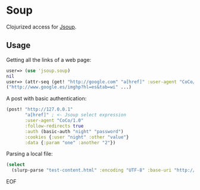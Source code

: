 # Soup

Clojurized access for [Jsoup](http://jsoup.org/).

## Usage

Getting all the links of a web page:

```clojure
user=> (use 'jsoup.soup)
nil
user=> (attr-seq (get! "http://google.com" "a[href]" :user-agent "CoCo/1.0") "abs:href")
("http://www.google.es/imghp?hl=es&tab=wi" ...)

```
A post with basic authentication:

```clojure
(post! "http://127.0.0.1"
       "a[href]" ; <- Jsoup select expression 
       :user-agent "CoCo/1.0" 
       :follow-redirects true
       :auth (basic-auth "night" "password")
       :cookies {:user "night" :other "value"}
       :data {:param "one" :another "2"})
```

Parsing a local file:

```clojure
(select 
  (slurp-parse "test-content.html" :encoding "UTF-8" :base-uri "http://base") "a[href]")
```

EOF
